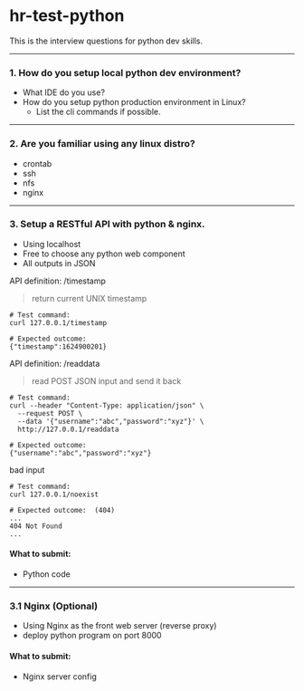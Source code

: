 # hr-test-python

This is the interview questions for python dev skills.

---
### 1. How do you setup local python dev environment?  
- What IDE do you use?
- How do you setup python production environment in Linux?
  - List the cli commands if possible.

---
### 2. Are you familiar using any linux distro?
- crontab
- ssh
- nfs
- nginx

---
### 3. Setup a RESTful API with python & nginx.
- Using localhost
- Free to choose any python web component
- All outputs in JSON

API definition: /timestamp
> return current UNIX timestamp
```
# Test command:
curl 127.0.0.1/timestamp

# Expected outcome:
{"timestamp":1624900201}
```

API definition: /readdata
> read POST JSON input and send it back
```
# Test command:
curl --header "Content-Type: application/json" \
  --request POST \
  --data '{"username":"abc","password":"xyz"}' \
  http://127.0.0.1/readdata

# Expected outcome:
{"username":"abc","password":"xyz"}
```

bad input
```
# Test command:
curl 127.0.0.1/noexist

# Expected outcome:  (404)
... 
404 Not Found 
...
```

#### What to submit:
- Python code

---
### 3.1 Nginx (Optional)
- Using Nginx as the front web server (reverse proxy)
- deploy python program on port 8000

#### What to submit:
- Nginx server config
